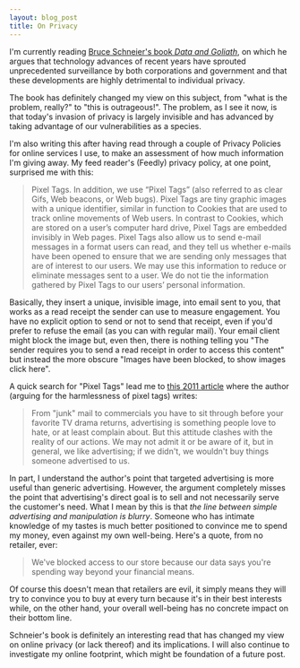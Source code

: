 ```yaml
---
layout: blog_post
title: On Privacy
---
```

I'm currently reading [Bruce Schneier's book _Data and Goliath_](http://www.amazon.com/Data-Goliath-Battles-Collect-Control/dp/039335217X/ref=sr_1_1?ie=UTF8&qid=1461410309&sr=8-1&keywords=data+and+goliath), on which he argues that technology advances of recent years have sprouted unprecedented surveillance by both corporations and government and that these developments are highly detrimental to individual privacy.

The book has definitely changed my view on this subject, from "what is the problem, really?" to "this is outrageous!".
The problem, as I see it now, is that today's invasion of privacy is largely invisible and has advanced by taking advantage of our vulnerabilities as a species.

I'm also writing this after having read through a couple of Privacy Policies for online services I use, to make an assessment of how much information I'm giving away.
My feed reader's (Feedly) privacy policy, at one point, surprised me with this:

> Pixel Tags. In addition, we use “Pixel Tags” (also referred to as clear Gifs, Web beacons, or Web bugs). Pixel Tags are tiny graphic images with a unique identifier, similar in function to Cookies that are used to track online movements of Web users. In contrast to Cookies, which are stored on a user’s computer hard drive, Pixel Tags are embedded invisibly in Web pages. Pixel Tags also allow us to send e-mail messages in a format users can read, and they tell us whether e-mails have been opened to ensure that we are sending only messages that are of interest to our users. We may use this information to reduce or eliminate messages sent to a user. We do not tie the information gathered by Pixel Tags to our users’ personal information.

Basically, they insert a unique, invisible image, into email sent to you, that works as a read receipt the sender can use to measure engagement.
You have no explicit option to send or not to send that receipt, even if you'd prefer to refuse the email (as you can with regular mail).
Your email client might block the image but, even then, there is nothing telling you "The sender requires you to send a read receipt in order to access this content" but instead the more obscure "Images have been blocked, to show images click here".

A quick search for "Pixel Tags" lead me to [this 2011 article](http://abcnews.go.com/Technology/We_Find_Them/pixel-tags-threaten-online-privacy-security/story?id=14809833) where the author (arguing for the harmlessness of pixel tags) writes:

> From "junk" mail to commercials you have to sit through before your favorite TV drama returns, advertising is something people love to hate, or at least complain about. But this attitude clashes with the reality of our actions. We may not admit it or be aware of it, but in general, we like advertising; if we didn't, we wouldn't buy things someone advertised to us.

In part, I understand the author's point that targeted advertising is more useful than generic advertising.
However, the argument completely misses the point that advertising's direct goal is to sell and not necessarily serve the customer's need.
What I mean by this is that *the line between simple advertising and manipulation is blurry*.
Someone who has intimate knowledge of my tastes is much better positioned to convince me to spend my money, even against my own well-being.
Here's a quote, from no retailer, ever:

> We've blocked access to our store because our data says you're spending way beyond your financial means.

Of course this doesn't mean that retailers are evil, it simply means they will try to convince you to buy at every turn because it's in their best interests while, on the other hand, your overall well-being has no concrete impact on their bottom line.

Schneier's book is definitely an interesting read that has changed my view on online privacy (or lack thereof) and its implications.
I will also continue to investigate my online footprint, which might be foundation of a future post.
